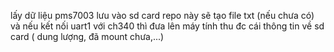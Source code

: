 lấy dữ liệu pms7003 lưu vào sd card
repo này sẽ tạo file txt (nếu chưa có) và nếu kết nối uart1 với ch340 thì đưa lên máy tính thu đc cái thông tin về sd card ( dung lượng, đã mount chưa,...)
